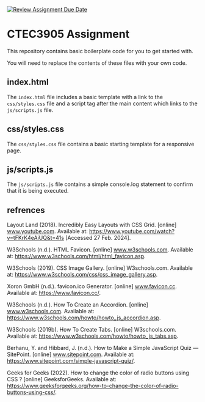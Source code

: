[![Review Assignment Due Date](https://classroom.github.com/assets/deadline-readme-button-24ddc0f5d75046c5622901739e7c5dd533143b0c8e959d652212380cedb1ea36.svg)](https://classroom.github.com/a/GGwkV7WK)
# CTEC3905 Assignment

This repository contains basic boilerplate code for you to get started with.

You will need to replace the contents of these files with your own code.

## index.html

The `index.html` file includes a basic template with a link to the `css/styles.css` file and a script tag after the main content which links to the `js/scripts.js` file.


## css/styles.css

The `css/styles.css` file contains a basic starting template for a responsive page.

## js/scripts.js

The `js/scripts.js` file contains a simple console.log statement to confirm that it is being executed.



## refrences

Layout Land (2018). Incredibly Easy Layouts with CSS Grid. [online] www.youtube.com. Available at: https://www.youtube.com/watch?v=tFKrK4eAiUQ&t=41s [Accessed 27 Feb. 2024].

W3Schools (n.d.). HTML Favicon. [online] www.w3schools.com. Available at: https://www.w3schools.com/html/html_favicon.asp.

W3Schools (2019). CSS Image Gallery. [online] W3schools.com. Available at: https://www.w3schools.com/css/css_image_gallery.asp.

Xoron GmbH (n.d.). favicon.ico Generator. [online] www.favicon.cc. Available at: https://www.favicon.cc/.

W3Schools (n.d.). How To Create an Accordion. [online] www.w3schools.com. Available at: https://www.w3schools.com/howto/howto_js_accordion.asp.

W3Schools (2019b). How To Create Tabs. [online] W3schools.com. Available at: https://www.w3schools.com/howto/howto_js_tabs.asp.

Berhanu, Y. and Hibbard, J. (n.d.). How to Make a Simple JavaScript Quiz — SitePoint. [online] www.sitepoint.com. Available at: https://www.sitepoint.com/simple-javascript-quiz/.

Geeks for Geeks (2022). How to change the color of radio buttons using CSS ? [online] GeeksforGeeks. Available at: https://www.geeksforgeeks.org/how-to-change-the-color-of-radio-buttons-using-css/.


